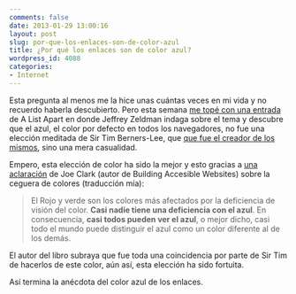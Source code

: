 ```yaml
---
comments: false
date: 2013-01-29 13:00:16
layout: post
slug: por-que-los-enlaces-son-de-color-azul
title: ¿Por qué los enlaces son de color azul?
wordpress_id: 4088
categories:
- Internet
---
```


Esta pregunta al menos me la hice unas cuántas veces en mi vida y no recuerdo haberla descubierto. Pero esta semana [me topé con una entrada](http://alistapart.com/blog/post/why-are-links-blue) de A List Apart en donde Jeffrey Zeldman indaga sobre el tema y descubre que el azul, el color por defecto en todos los navegadores, no fue una elección meditada de Sir Tim Berners-Lee, que [que fue el creador de los mismos](http://fagerjord.no/blog/archive/whyareli.html), sino una mera casualidad.





Empero, esta elección de color ha sido la mejor y esto gracias a [una aclaración](http://joeclark.org/book/sashay/serialization/Chapter09.html#li-765) de Joe Clark (autor de Building Accesible Websites) sobre la ceguera de colores (traducción mía):





> 
  
> 
> El Rojo y verde son los colores más afectados por la deficiencia de visión del color. **Casi nadie tiene una deficiencia con el azul**. En consecuencia, **casi todos pueden ver el azul**, o mejor dicho, casi todo el mundo puede distinguir el azul como un color diferente al de los demás.
> 
> 






El autor del libro subraya que fue toda una coincidencia por parte de Sir Tim de hacerlos de este color, aún así, esta elección ha sido fortuita.





Así termina la anécdota del color azul de los enlaces.
